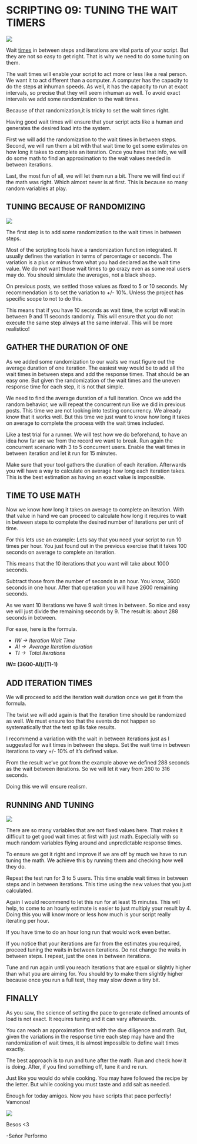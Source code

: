 # SCRIPTING 09: TUNING THE WAIT TIMERS
  
![](https://i0.wp.com/www.srperf.com/wp-content/uploads/2017/11/ArtBoard-Image-41.jpg?fit=1200%2C600&ssl=1)

Wait [times](http://www.robvanderwoude.com/wait.php) in between steps and iterations are vital parts of your script. But they are not so easy to get right. That is why we need to do some tuning on them.

The wait times will enable your script to act more or less like a real person. We want it to act different than a computer. A computer has the capacity to do the steps at inhuman speeds. As well, it has the capacity to run at exact intervals, so precise that they will seem inhuman as well. To avoid exact intervals we add some randomization to the wait times.

Because of that randomization,it is tricky to set the wait times right.

Having good wait times will ensure that your script acts like a human and generates the desired load into the system.

First we will add the randomization to the wait times in between steps. Second, we will run them a bit with that wait time to get some estimates on how long it takes to complete an iteration. Once you have that info, we will do some math to find an approximation to the wait values needed in between iterations.

Last, the most fun of all, we will let them run a bit. There we will find out if the math was right. Which almost never is at first. This is because so many random variables at play.

## TUNING BECAUSE OF RANDOMIZING

![](https://i0.wp.com/www.srperf.com/wp-content/uploads/2017/11/ArtBoard-Image-45.jpg?resize=500%2C500&ssl=1)

The first step is to add some randomization to the wait times in between steps.

Most of the scripting tools have a randomization function integrated. It usually defines the variation in terms of percentage or seconds. The variation is a plus or minus from what you had declared as the wait time value. We do not want those wait times to go crazy even as some real users may do. You should simulate the averages, not a black sheep.

On previous posts, we settled those values as fixed to 5 or 10 seconds. My recommendation is to set the variation to +/- 10%. Unless the project has specific scope to not to do this.

This means that if you have 10 seconds as wait time, the script will wait in between 9 and 11 seconds randomly. This will ensure that you do not execute the same step always at the same interval. This will be more realistico!

## GATHER THE DURATION OF ONE

As we added some randomization to our waits we must figure out the average duration of one iteration. The easiest way would be to add all the wait times in between steps and add the response times. That should be an easy one. But given the randomization of the wait times and the uneven response time for each step, it is not that simple.

We need to find the average duration of a full iteration. Once we add the random behavior, we will repeat the concurrent run like we did in previous posts. This time we are not looking into testing concurrency. We already know that it works well. But this time we just want to know how long it takes on average to complete the process with the wait times included.

Like a test trial for a runner. We will test how we do beforehand, to have an idea how far are we from the record we want to break. Run again the concurrent scenario with 3 to 5 concurrent users. Enable the wait times in between iteration and let it run for 15 minutes.

Make sure that your tool gathers the duration of each iteration. Afterwards you will have a way to calculate on average how long each iteration takes. This is the best estimation as having an exact value is impossible.

## TIME TO USE MATH

Now we know how long it takes on average to complete an iteration. With that value in hand we can proceed to calculate how long it requires to wait in between steps to complete the desired number of iterations per unit of time.

For this lets use an example: Lets say that you need your script to run 10 times per hour. You just found out in the previous exercise that it takes 100 seconds on average to complete an iteration.

This means that the 10 iterations that you want will take about 1000 seconds.

Subtract those from the number of seconds in an hour. You know, 3600 seconds in one hour. After that operation you will have 2600 remaining seconds.

As we want 10 iterations we have 9 wait times in between. So nice and easy we will just divide the remaining seconds by 9. The result is: about 288 seconds in between.

For ease, here is the formula.

- _IW -> Iteration Wait Time_
- _AI ->  Average Iteration duration_
- _TI ->  Total Iterations_

**IW= (3600-AI)/(TI-1)**

## ADD ITERATION TIMES

We will proceed to add the iteration wait duration once we get it from the formula.

The twist we will add again is that the iteration time should be randomized as well. We must ensure too that the events do not happen so systematically that the test spills fake results.

I recommend a variation with the wait in between iterations just as I suggested for wait times in between the steps. Set the wait time in between iterations to vary +/- 10% of it’s defined value.

From the result we’ve got from the example above we defined 288 seconds as the wait between iterations. So we will let it vary from 260 to 316 seconds.

Doing this we will ensure realism.

## RUNNING AND TUNING

![](https://i0.wp.com/www.srperf.com/wp-content/uploads/2017/11/ArtBoard-Image-46.jpg?resize=300%2C225&ssl=1)

There are so many variables that are not fixed values here. That makes it difficult to get good wait times at first with just math. Especially with so much random variables flying around and unpredictable response times.

To ensure we got it right and improve if we are off by much we have to run tuning the math. We achieve this by running them and checking how well they do.

Repeat the test run for 3 to 5 users. This time enable wait times in between steps and in between iterations. This time using the new values that you just calculated.

Again I would recommend to let this run for at least 15 minutes. This will help, to come to an hourly estimate is easier to just multiply your result by 4. Doing this you will know more or less how much is your script really iterating per hour.

If you have time to do an hour long run that would work even better.

If you notice that your iterations are far from the estimates you required, proceed tuning the waits in between iterations. Do not change the waits in between steps. I repeat, just the ones in between iterations.

Tune and run again until you reach iterations that are equal or slightly higher than what you are aiming for. You should try to make them slightly higher because once you run a full test, they may slow down a tiny bit.

## FINALLY

As you saw, the science of setting the pace to generate defined amounts of load is not exact. It requires tuning and it can vary afterwards.

You can reach an approximation first with the due diligence and math. But, given the variations in the response time each step may have and the randomization of wait times, it is almost impossible to define wait times exactly.

The best approach is to run and tune after the math. Run and check how it is doing. After, if you find something off, tune it and re run.

Just like you would do while cooking. You may have followed the recipe by the letter. But while cooking you must taste and add salt as needed.

Enough for today amigos. Now you have scripts that pace perfectly! Vamonos!

![](https://i0.wp.com/www.srperf.com/wp-content/uploads/2017/06/Continuara.png?resize=600%2C189&ssl=1)

Besos <3

-Señor Performo